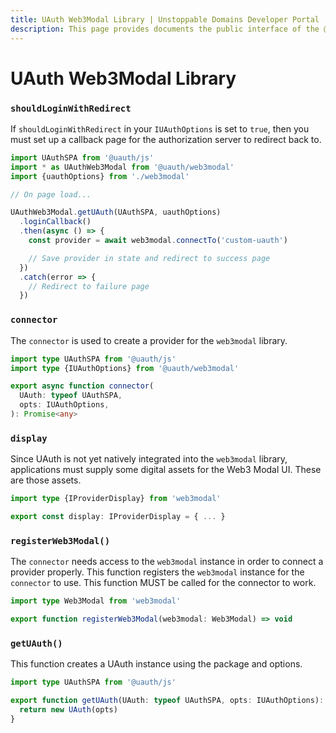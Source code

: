 ```yaml
---
title: UAuth Web3Modal Library | Unstoppable Domains Developer Portal
description: This page provides documents the public interface of the @uauth/web3modal middleware library.
---
```


# UAuth Web3Modal Library

### `shouldLoginWithRedirect`

If `shouldLoginWithRedirect` in your `IUAuthOptions` is set to `true`, then you must set up a callback page for the authorization server to redirect back to.

```javascript
import UAuthSPA from '@uauth/js'
import * as UAuthWeb3Modal from '@uauth/web3modal'
import {uauthOptions} from './web3modal'

// On page load...

UAuthWeb3Modal.getUAuth(UAuthSPA, uauthOptions)
  .loginCallback()
  .then(async () => {
    const provider = await web3modal.connectTo('custom-uauth')

    // Save provider in state and redirect to success page
  })
  .catch(error => {
    // Redirect to failure page
  })
```

### `connector`

The `connector` is used to create a provider for the `web3modal` library.

```typescript
import type UAuthSPA from '@uauth/js'
import type {IUAuthOptions} from '@uauth/web3modal'

export async function connector(
  UAuth: typeof UAuthSPA,
  opts: IUAuthOptions,
): Promise<any>
```

### `display`

Since UAuth is not yet natively integrated into the `web3modal` library, applications must supply some digital assets for the Web3 Modal UI. These are those assets.

```typescript
import type {IProviderDisplay} from 'web3modal'

export const display: IProviderDisplay = { ... }
```

### `registerWeb3Modal()`

The `connector` needs access to the `web3modal` instance in order to connect a provider properly. This function registers the `web3modal` instance for the `connector` to use. This function MUST be called for the connector to work.

```typescript
import type Web3Modal from 'web3modal'

export function registerWeb3Modal(web3modal: Web3Modal) => void
```

### `getUAuth()`

This function creates a UAuth instance using the package and options.

```typescript
import type UAuthSPA from '@uauth/js'

export function getUAuth(UAuth: typeof UAuthSPA, opts: IUAuthOptions): UAuth {
  return new UAuth(opts)
}
```